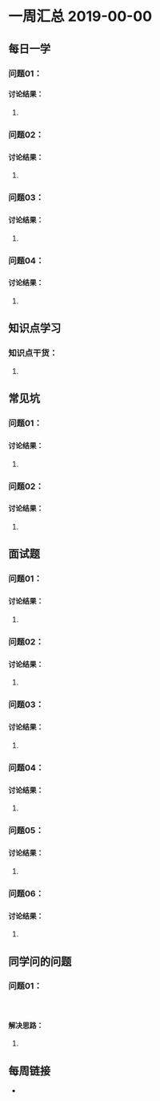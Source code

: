 # 一周汇总 2019-00-00

## 每日一学

### 问题01：



#### **讨论结果：**

1.  



### 问题02：





### 



#### **讨论结果：**

1. 



### 问题03：





### 



#### **讨论结果：**

1. 




### 问题04：





### 



#### **讨论结果：**

1. 





## 知识点学习

### 知识点干货：

1. 



## 常见坑

### 问题01：



### 



#### **讨论结果：**

1. 
   


### 问题02：





### 



#### **讨论结果：**

1. 




## 面试题

### 问题01：



### 



#### **讨论结果：**

1. 





### 问题02：



### 



#### **讨论结果：**

1. 

   

### **问题03：**



### 



#### **讨论结果：**

1. 





### 问题04：



### 



#### **讨论结果：**

1. 
   ​	



### 问题05：



### 



#### **讨论结果：**

1. 



### 问题06：





### 



#### **讨论结果：**

1. 







## 同学问的问题

### 问题01：

​	

### 



#### **解决思路：**

1. 



## 每周链接

- 


